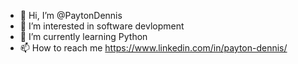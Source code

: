 - 👋 Hi, I’m @PaytonDennis
- 👀 I’m interested in software devlopment
- 🌱 I’m currently learning Python
- 📫 How to reach me https://www.linkedin.com/in/payton-dennis/


